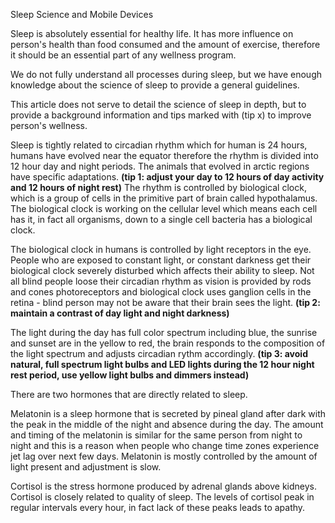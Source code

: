 Sleep Science and Mobile Devices



Sleep is absolutely essential for healthy life. It has more influence on person's health than food consumed and the amount of exercise, therefore it should be an essential part of any wellness program.  

We do not fully understand all processes during sleep, but we have enough knowledge about the science of sleep to provide a general guidelines.

This article does not serve to detail the science of sleep in depth, but to provide a background information and tips marked with (tip x) to improve person's wellness.

Sleep is tightly related to circadian rhythm which for human is 24 hours, humans have evolved near the equator therefore the rhythm is divided into 12 hour day and night periods. The animals that evolved in arctic regions have specific adaptations. **(tip 1: adjust your day to 12 hours of day activity and 12 hours of night rest)** The rhythm is controlled by biological clock, which is a group of cells in the primitive part of brain called hypothalamus. The biological clock is working on the cellular level which means each cell has it, in fact all organisms, down to a single cell bacteria has a biological clock.

The biological clock in humans is controlled by light receptors in the eye. People who are exposed to constant light, or constant darkness get their biological clock severely disturbed which affects their ability to sleep. Not all blind people loose their circadian rhythm as vision is provided by rods and cones photoreceptors and biological clock uses ganglion cells in the retina - blind person may not be aware that their brain sees the light. **(tip 2: maintain a contrast of day light and night darkness)**

The light during the day has full color spectrum including blue, the sunrise and sunset are in the yellow to red, the brain responds to the composition of the light spectrum and adjusts circadian rythm accordingly. **(tip 3: avoid natural, full spectrum light bulbs and LED lights during the 12 hour night rest period, use yellow light bulbs and dimmers instead)**

There are two hormones that are directly related to sleep. 

Melatonin is a sleep hormone that is secreted by pineal gland after dark with the peak in the middle of the night and absence during the day. The amount and timing of the melatonin is similar for the same person from night to night and this is a reason when people who change time zones experience jet lag over next few days. Melatonin is mostly controlled by the amount of light present and adjustment is slow. 

Cortisol is the stress hormone produced by adrenal glands above kidneys. Cortisol is closely related to quality of sleep. The levels of cortisol peak in regular intervals every hour, in fact lack of these peaks leads to apathy.